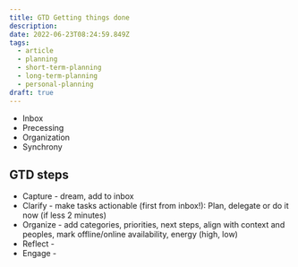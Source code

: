 ```yaml
---
title: GTD Getting things done
description: 
date: 2022-06-23T08:24:59.849Z
tags:
  - article
  - planning
  - short-term-planning
  - long-term-planning
  - personal-planning
draft: true
---
```


- Inbox
- Precessing
- Organization
- Synchrony

## GTD steps

- Capture - dream, add to inbox
- Clarify - make tasks actionable (first from inbox!): Plan, delegate or do it now (if less 2 minutes)
- Organize - add categories, priorities, next steps, align with context and peoples, mark offline/online availability, energy (high, low)
- Reflect -
- Engage -